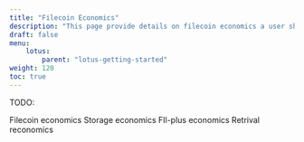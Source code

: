 ```yaml
---
title: "Filecoin Economics"
description: "This page provide details on filecoin economics a user should be familiar with before running a lotus node."
draft: false
menu:
    lotus:
        parent: "lotus-getting-started"
weight: 120
toc: true
---
```


TODO:

Filecoin economics
Storage economics
FIl-plus economics
Retrival reconomics
